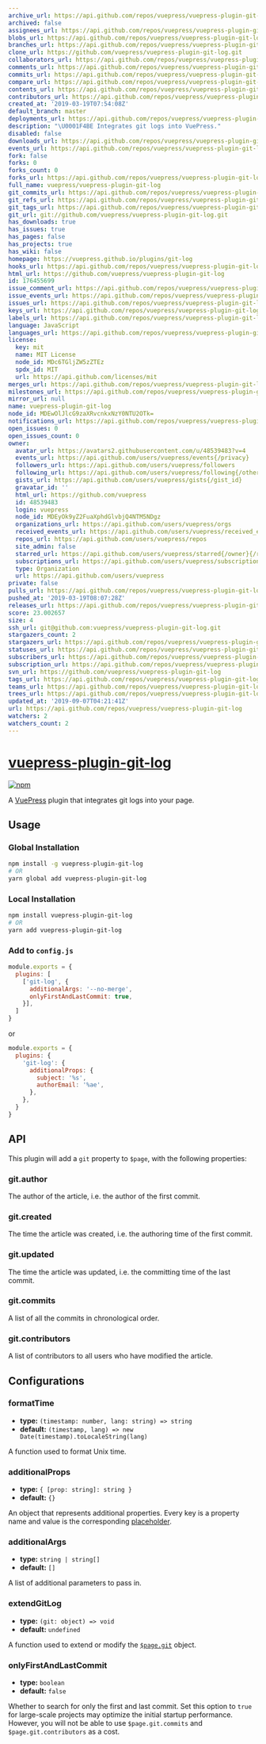 ```yaml
---
archive_url: https://api.github.com/repos/vuepress/vuepress-plugin-git-log/{archive_format}{/ref}
archived: false
assignees_url: https://api.github.com/repos/vuepress/vuepress-plugin-git-log/assignees{/user}
blobs_url: https://api.github.com/repos/vuepress/vuepress-plugin-git-log/git/blobs{/sha}
branches_url: https://api.github.com/repos/vuepress/vuepress-plugin-git-log/branches{/branch}
clone_url: https://github.com/vuepress/vuepress-plugin-git-log.git
collaborators_url: https://api.github.com/repos/vuepress/vuepress-plugin-git-log/collaborators{/collaborator}
comments_url: https://api.github.com/repos/vuepress/vuepress-plugin-git-log/comments{/number}
commits_url: https://api.github.com/repos/vuepress/vuepress-plugin-git-log/commits{/sha}
compare_url: https://api.github.com/repos/vuepress/vuepress-plugin-git-log/compare/{base}...{head}
contents_url: https://api.github.com/repos/vuepress/vuepress-plugin-git-log/contents/{+path}
contributors_url: https://api.github.com/repos/vuepress/vuepress-plugin-git-log/contributors
created_at: '2019-03-19T07:54:08Z'
default_branch: master
deployments_url: https://api.github.com/repos/vuepress/vuepress-plugin-git-log/deployments
description: "\U0001F4BE Integrates git logs into VuePress."
disabled: false
downloads_url: https://api.github.com/repos/vuepress/vuepress-plugin-git-log/downloads
events_url: https://api.github.com/repos/vuepress/vuepress-plugin-git-log/events
fork: false
forks: 0
forks_count: 0
forks_url: https://api.github.com/repos/vuepress/vuepress-plugin-git-log/forks
full_name: vuepress/vuepress-plugin-git-log
git_commits_url: https://api.github.com/repos/vuepress/vuepress-plugin-git-log/git/commits{/sha}
git_refs_url: https://api.github.com/repos/vuepress/vuepress-plugin-git-log/git/refs{/sha}
git_tags_url: https://api.github.com/repos/vuepress/vuepress-plugin-git-log/git/tags{/sha}
git_url: git://github.com/vuepress/vuepress-plugin-git-log.git
has_downloads: true
has_issues: true
has_pages: false
has_projects: true
has_wiki: false
homepage: https://vuepress.github.io/plugins/git-log
hooks_url: https://api.github.com/repos/vuepress/vuepress-plugin-git-log/hooks
html_url: https://github.com/vuepress/vuepress-plugin-git-log
id: 176455699
issue_comment_url: https://api.github.com/repos/vuepress/vuepress-plugin-git-log/issues/comments{/number}
issue_events_url: https://api.github.com/repos/vuepress/vuepress-plugin-git-log/issues/events{/number}
issues_url: https://api.github.com/repos/vuepress/vuepress-plugin-git-log/issues{/number}
keys_url: https://api.github.com/repos/vuepress/vuepress-plugin-git-log/keys{/key_id}
labels_url: https://api.github.com/repos/vuepress/vuepress-plugin-git-log/labels{/name}
language: JavaScript
languages_url: https://api.github.com/repos/vuepress/vuepress-plugin-git-log/languages
license:
  key: mit
  name: MIT License
  node_id: MDc6TGljZW5zZTEz
  spdx_id: MIT
  url: https://api.github.com/licenses/mit
merges_url: https://api.github.com/repos/vuepress/vuepress-plugin-git-log/merges
milestones_url: https://api.github.com/repos/vuepress/vuepress-plugin-git-log/milestones{/number}
mirror_url: null
name: vuepress-plugin-git-log
node_id: MDEwOlJlcG9zaXRvcnkxNzY0NTU2OTk=
notifications_url: https://api.github.com/repos/vuepress/vuepress-plugin-git-log/notifications{?since,all,participating}
open_issues: 0
open_issues_count: 0
owner:
  avatar_url: https://avatars2.githubusercontent.com/u/48539483?v=4
  events_url: https://api.github.com/users/vuepress/events{/privacy}
  followers_url: https://api.github.com/users/vuepress/followers
  following_url: https://api.github.com/users/vuepress/following{/other_user}
  gists_url: https://api.github.com/users/vuepress/gists{/gist_id}
  gravatar_id: ''
  html_url: https://github.com/vuepress
  id: 48539483
  login: vuepress
  node_id: MDEyOk9yZ2FuaXphdGlvbjQ4NTM5NDgz
  organizations_url: https://api.github.com/users/vuepress/orgs
  received_events_url: https://api.github.com/users/vuepress/received_events
  repos_url: https://api.github.com/users/vuepress/repos
  site_admin: false
  starred_url: https://api.github.com/users/vuepress/starred{/owner}{/repo}
  subscriptions_url: https://api.github.com/users/vuepress/subscriptions
  type: Organization
  url: https://api.github.com/users/vuepress
private: false
pulls_url: https://api.github.com/repos/vuepress/vuepress-plugin-git-log/pulls{/number}
pushed_at: '2019-03-19T08:07:28Z'
releases_url: https://api.github.com/repos/vuepress/vuepress-plugin-git-log/releases{/id}
score: 23.002657
size: 4
ssh_url: git@github.com:vuepress/vuepress-plugin-git-log.git
stargazers_count: 2
stargazers_url: https://api.github.com/repos/vuepress/vuepress-plugin-git-log/stargazers
statuses_url: https://api.github.com/repos/vuepress/vuepress-plugin-git-log/statuses/{sha}
subscribers_url: https://api.github.com/repos/vuepress/vuepress-plugin-git-log/subscribers
subscription_url: https://api.github.com/repos/vuepress/vuepress-plugin-git-log/subscription
svn_url: https://github.com/vuepress/vuepress-plugin-git-log
tags_url: https://api.github.com/repos/vuepress/vuepress-plugin-git-log/tags
teams_url: https://api.github.com/repos/vuepress/vuepress-plugin-git-log/teams
trees_url: https://api.github.com/repos/vuepress/vuepress-plugin-git-log/git/trees{/sha}
updated_at: '2019-09-07T04:21:41Z'
url: https://api.github.com/repos/vuepress/vuepress-plugin-git-log
watchers: 2
watchers_count: 2
---
```


# [vuepress-plugin-git-log](https://vuepress.github.io/plugins/git-log.html)

[![npm](https://img.shields.io/npm/v/vuepress-plugin-git-log.svg)](https://www.npmjs.com/package/vuepress-plugin-git-log)

A [VuePress](https://vuepress.vuejs.org/) plugin that integrates git logs into your page.

## Usage

### Global Installation

```bash
npm install -g vuepress-plugin-git-log
# OR
yarn global add vuepress-plugin-git-log
```

### Local Installation

```bash
npm install vuepress-plugin-git-log
# OR
yarn add vuepress-plugin-git-log
```

### Add to `config.js`

```js
module.exports = {
  plugins: [
    ['git-log', {
      additionalArgs: '--no-merge',
      onlyFirstAndLastCommit: true,
    }],
  ]
}
```
or
```js
module.exports = {
  plugins: {
    'git-log': {
      additionalProps: {
        subject: '%s',
        authorEmail: '%ae',
      },
    },
  }
}
```

## API

This plugin will add a `git` property to `$page`, with the following properties:

### git.author

The author of the article, i.e. the author of the first commit.

### git.created

The time the article was created, i.e. the authoring time of the first commit.

### git.updated

The time the article was updated, i.e. the committing time of the last commit.

### git.commits

A list of all the commits in chronological order.

### git.contributors

A list of contributors to all users who have modified the article.

## Configurations

### formatTime

- **type:** `(timestamp: number, lang: string) => string`
- **default:** `(timestamp, lang) => new Date(timestamp).toLocaleString(lang)`

A function used to format Unix time.

### additionalProps

- **type:** `{ [prop: string]: string }`
- **default:** `{}`

An object that represents additional properties. Every key is a property name and value is the corresponding [placeholder](https://git-scm.com/docs/git-log#_pretty_formats).

### additionalArgs

- **type:** `string | string[]`
- **default:** `[]`

A list of additional parameters to pass in.

### extendGitLog

- **type:** `(git: object) => void`
- **default:** `undefined`

A function used to extend or modify the [`$page.git`](#api) object. 

### onlyFirstAndLastCommit

- **type:** `boolean`
- **default:** `false`

Whether to search for only the first and last commit. Set this option to `true` for large-scale projects may optimize the initial startup performance. However, you will not be able to use `$page.git.commits` and `$page.git.contributors` as a cost.
